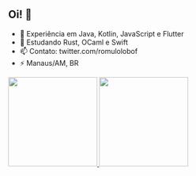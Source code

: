 ## Oi! 👋


- 🔭 Experiência em Java, Kotlin, JavaScript e Flutter
- 🌱 Estudando Rust, OCaml e Swift
- 📫 Contato: twitter.com/romulolobof
- ⚡ Manaus/AM, BR

<div>
  <a href="https://github.com/Lobones">
  <img height="180em" src="https://github-readme-stats.vercel.app/api?username=Lobones&show_icons=true&theme=dracula&include_all_commits=true&count_private=true"/>
  <img height="180em" src="https://github-readme-stats.vercel.app/api/top-langs/?username=Lobones&layout=compact&langs_count=7&theme=dracula"/>
</div>
